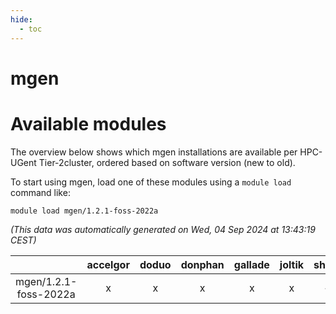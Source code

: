 ```yaml
---
hide:
  - toc
---
```


mgen
====

# Available modules


The overview below shows which mgen installations are available per HPC-UGent Tier-2cluster, ordered based on software version (new to old).

To start using mgen, load one of these modules using a `module load` command like:

```shell
module load mgen/1.2.1-foss-2022a
```

*(This data was automatically generated on Wed, 04 Sep 2024 at 13:43:19 CEST)*  

| |accelgor|doduo|donphan|gallade|joltik|shinx|skitty|
| :---: | :---: | :---: | :---: | :---: | :---: | :---: | :---: |
|mgen/1.2.1-foss-2022a|x|x|x|x|x|-|x|
